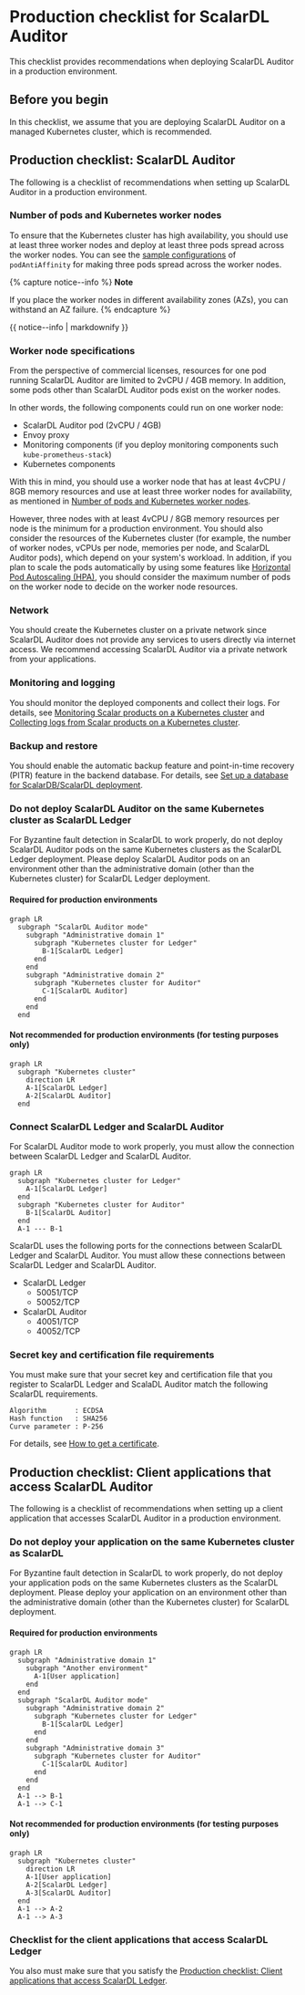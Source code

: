 # Production checklist for ScalarDL Auditor

This checklist provides recommendations when deploying ScalarDL Auditor in a production environment.

## Before you begin

In this checklist, we assume that you are deploying ScalarDL Auditor on a managed Kubernetes cluster, which is recommended.

## Production checklist: ScalarDL Auditor

The following is a checklist of recommendations when setting up ScalarDL Auditor in a production environment.

### Number of pods and Kubernetes worker nodes

To ensure that the Kubernetes cluster has high availability, you should use at least three worker nodes and deploy at least three pods spread across the worker nodes. You can see the [sample configurations](../conf/scalardl-audit-custom-values.yaml) of `podAntiAffinity` for making three pods spread across the worker nodes.

{% capture notice--info %}
**Note**

If you place the worker nodes in different availability zones (AZs), you can withstand an AZ failure.
{% endcapture %}

<div class="notice--info">{{ notice--info | markdownify }}</div>

### Worker node specifications

From the perspective of commercial licenses, resources for one pod running ScalarDL Auditor are limited to 2vCPU / 4GB memory. In addition, some pods other than ScalarDL Auditor pods exist on the worker nodes.

In other words, the following components could run on one worker node:

* ScalarDL Auditor pod (2vCPU / 4GB)
* Envoy proxy
* Monitoring components (if you deploy monitoring components such `kube-prometheus-stack`)
* Kubernetes components

With this in mind, you should use a worker node that has at least 4vCPU / 8GB memory resources and use at least three worker nodes for availability, as mentioned in [Number of pods and Kubernetes worker nodes](#number-of-pods-and-kubernetes-worker-nodes).

However, three nodes with at least 4vCPU / 8GB memory resources per node is the minimum for a production environment. You should also consider the resources of the Kubernetes cluster (for example, the number of worker nodes, vCPUs per node, memories per node, and ScalarDL Auditor pods), which depend on your system's workload. In addition, if you plan to scale the pods automatically by using some features like [Horizontal Pod Autoscaling (HPA)](https://kubernetes.io/docs/tasks/run-application/horizontal-pod-autoscale/), you should consider the maximum number of pods on the worker node to decide on the worker node resources.

### Network

You should create the Kubernetes cluster on a private network since ScalarDL Auditor does not provide any services to users directly via internet access. We recommend accessing ScalarDL Auditor via a private network from your applications.

### Monitoring and logging

You should monitor the deployed components and collect their logs. For details, see [Monitoring Scalar products on a Kubernetes cluster](./K8sMonitorGuide.md) and [Collecting logs from Scalar products on a Kubernetes cluster](./K8sLogCollectionGuide.md).

### Backup and restore

You should enable the automatic backup feature and point-in-time recovery (PITR) feature in the backend database. For details, see [Set up a database for ScalarDB/ScalarDL deployment](./SetupDatabase.md).

### Do not deploy ScalarDL Auditor on the same Kubernetes cluster as ScalarDL Ledger

For Byzantine fault detection in ScalarDL to work properly, do not deploy ScalarDL Auditor pods on the same Kubernetes clusters as the ScalarDL Ledger deployment. Please deploy ScalarDL Auditor pods on an environment other than the administrative domain (other than the Kubernetes cluster) for ScalarDL Ledger deployment.


#### Required for production environments

```mermaid
graph LR
  subgraph "ScalarDL Auditor mode"
    subgraph "Administrative domain 1"
      subgraph "Kubernetes cluster for Ledger"
        B-1[ScalarDL Ledger]
      end
    end
    subgraph "Administrative domain 2"
      subgraph "Kubernetes cluster for Auditor"
        C-1[ScalarDL Auditor]
      end
    end
  end
```

#### Not recommended for production environments (for testing purposes only)

```mermaid
graph LR
  subgraph "Kubernetes cluster"
    direction LR
    A-1[ScalarDL Ledger]
    A-2[ScalarDL Auditor]
  end
```


### Connect ScalarDL Ledger and ScalarDL Auditor

For ScalarDL Auditor mode to work properly, you must allow the connection between ScalarDL Ledger and ScalarDL Auditor.

```mermaid
graph LR
  subgraph "Kubernetes cluster for Ledger"
    A-1[ScalarDL Ledger]
  end
  subgraph "Kubernetes cluster for Auditor"
    B-1[ScalarDL Auditor]
  end
  A-1 --- B-1
```

ScalarDL uses the following ports for the connections between ScalarDL Ledger and ScalarDL Auditor. You must allow these connections between ScalarDL Ledger and ScalarDL Auditor. 

* ScalarDL Ledger
  * 50051/TCP
  * 50052/TCP
* ScalarDL Auditor
  * 40051/TCP
  * 40052/TCP

### Secret key and certification file requirements

You must make sure that your secret key and certification file that you register to ScalarDL Ledger and ScalaDL Auditor match the following ScalarDL requirements.

```console
Algorithm       : ECDSA
Hash function   : SHA256
Curve parameter : P-256
```

For details, see [How to get a certificate](https://github.com/scalar-labs/scalardl/blob/master/docs/ca/caclient-getting-started.md).

## Production checklist: Client applications that access ScalarDL Auditor

The following is a checklist of recommendations when setting up a client application that accesses ScalarDL Auditor in a production environment.

### Do not deploy your application on the same Kubernetes cluster as ScalarDL

For Byzantine fault detection in ScalarDL to work properly, do not deploy your application pods on the same Kubernetes clusters as the ScalarDL deployment. Please deploy your application on an environment other than the administrative domain (other than the Kubernetes cluster) for ScalarDL deployment.

#### Required for production environments

```mermaid
graph LR
  subgraph "Administrative domain 1"
    subgraph "Another environment"
      A-1[User application]
    end
  end
  subgraph "ScalarDL Auditor mode"
    subgraph "Administrative domain 2"
      subgraph "Kubernetes cluster for Ledger"
        B-1[ScalarDL Ledger]
      end
    end
    subgraph "Administrative domain 3"
      subgraph "Kubernetes cluster for Auditor"
        C-1[ScalarDL Auditor]
      end
    end
  end
  A-1 --> B-1
  A-1 --> C-1
```

#### Not recommended for production environments (for testing purposes only)

```mermaid
graph LR
  subgraph "Kubernetes cluster"
    direction LR
    A-1[User application]
    A-2[ScalarDL Ledger]
    A-3[ScalarDL Auditor]
  end
  A-1 --> A-2
  A-1 --> A-3
```

### Checklist for the client applications that access ScalarDL Ledger

You also must make sure that you satisfy the [Production checklist: Client applications that access ScalarDL Ledger](./ProductionChecklistForScalarDLLedger.md#production-checklist-client-applications-that-access-scalardl-ledger).
